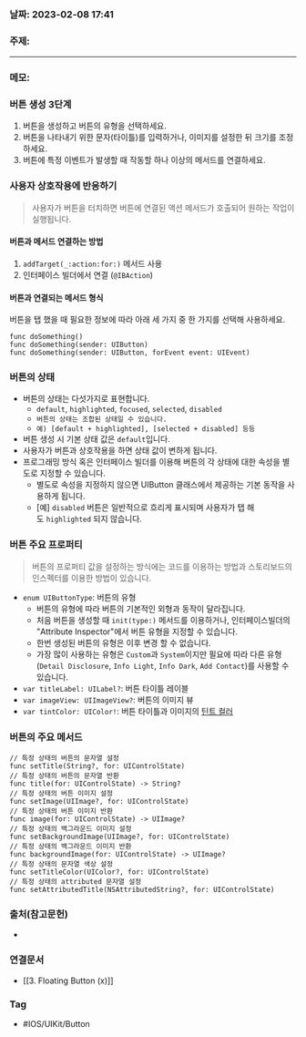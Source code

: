 ### 날짜: 2023-02-08 17:41

### 주제: 
---
### 메모: 
### 버튼 생성 3단계

1.  버튼을 생성하고 버튼의 유형을 선택하세요.
2.  버튼을 나타내기 위한 문자(타이틀)를 입력하거나, 이미지를 설정한 뒤 크기를 조정하세요.
3.  버튼에 특정 이벤트가 발생할 때 작동할 하나 이상의 메서드를 연결하세요.

### 사용자 상호작용에 반응하기

> 사용자가 버튼을 터치하면 버튼에 연결된 액션 메서드가 호출되어 원하는 작업이 실행됩니다.

#### 버튼과 메서드 연결하는 방법

1.  `addTarget(_:action:for:)` 메서드 사용
2.  인터페이스 빌더에서 연결 (`@IBAction`)

#### 버튼과 연결되는 메서드 형식

버튼을 탭 했을 때 필요한 정보에 따라 아래 세 가지 중 한 가지를 선택해 사용하세요.

```
func doSomething()
func doSomething(sender: UIButton)
func doSomething(sender: UIButton, forEvent event: UIEvent)
```

### 버튼의 상태

-   버튼의 상태는 다섯가지로 표현합니다.
    -   `default`, `highlighted`, `focused`, `selected`, `disabled`
    -   `버튼의 상태는 조합된 상태일 수 있습니다.`
    -   `예) [default + highlighted], [selected + disabled] 등등`
-   버튼 생성 시 기본 상태 값은 `default`입니다.
-   사용자가 버튼과 상호작용을 하면 상태 값이 변하게 됩니다.
-   프로그래밍 방식 혹은 인터페이스 빌더를 이용해 버튼의 각 상태에 대한 속성을 별도로 지정할 수 있습니다.
    -   별도로 속성을 지정하지 않으면 UIButton 클래스에서 제공하는 기본 동작을 사용하게 됩니다.
    -   [예] `disabled` 버튼은 일반적으로 흐리게 표시되며 사용자가 탭 해도 `highlighted` 되지 않습니다.

### 버튼 주요 프로퍼티

> 버튼의 프로퍼티 값을 설정하는 방식에는 코드를 이용하는 방법과 스토리보드의 인스펙터를 이용한 방법이 있습니다.

-   `enum UIButtonType`: 버튼의 유형
    -   버튼의 유형에 따라 버튼의 기본적인 외형과 동작이 달라집니다.
    -   처음 버튼을 생성할 때 `init(type:)` 메서드를 이용하거나, 인터페이스빌더의 "Attribute Inspector"에서 버튼 유형을 지정할 수 있습니다.
    -   한번 생성된 버튼의 유형은 이후 변경 할 수 없습니다.
    -   가장 많이 사용하는 유형은 `Custom`과 `System`이지만 필요에 따라 다른 유형(`Detail Disclosure`, `Info Light`, `Info Dark`, `Add Contact`)를 사용할 수 있습니다.
-   `var titleLabel: UILabel?`: 버튼 타이틀 레이블
-   `var imageView: UIImageView?`: 버튼의 이미지 뷰
-   `var tintColor: UIColor!`: 버튼 타이틀과 이미지의 [틴트 컬러](https://developer.apple.com/documentation/uikit/uiview/1622467-tintcolor)

### 버튼의 주요 메서드

```
// 특정 상태의 버튼의 문자열 설정
func setTitle(String?, for: UIControlState)
// 특정 상태의 버튼의 문자열 반환
func title(for: UIControlState) -> String?
// 특정 상태의 버튼 이미지 설정
func setImage(UIImage?, for: UIControlState)
// 특정 상태의 버튼 이미지 반환
func image(for: UIControlState) -> UIImage?
// 특정 상태의 백그라운드 이미지 설정
func setBackgroundImage(UIImage?, for: UIControlState)
// 특정 상태의 백그라운드 이미지 반환
func backgroundImage(for: UIControlState) -> UIImage?
// 특정 상태의 문자열 색상 설정
func setTitleColor(UIColor?, for: UIControlState)
// 특정 상태의 attributed 문자열 설정
func setAttributedTitle(NSAttributedString?, for: UIControlState)
```

### 출처(참고문헌) 
- 

### 연결문서 
- [[3. Floating Button (x)]]

### Tag
- #IOS/UIKit/Button 